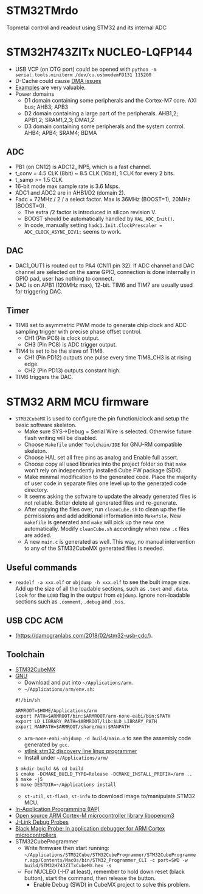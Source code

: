 # STM32TMrdo
Topmetal control and readout using STM32 and its internal ADC

# STM32H743ZITx NUCLEO-LQFP144
  - USB VCP (on OTG port) could be opened with `python -m serial.tools.miniterm /dev/cu.usbmodemFD131 115200`
  - D-Cache could cause [DMA issues](https://community.st.com/s/article/FAQ-DMA-is-not-working-on-STM32H7-devices)
  - [Examples](https://github.com/STMicroelectronics/STM32CubeH7) are very valuable.
  - Power domains
    - D1 domain containing some peripherals and the Cortex-M7 core.  AXI bus; AHB3; APB3
    - D2 domain containing a large part of the peripherals.  AHB1,2; APB1,2; SRAM1,2,3; DMA1,2
    - D3 domain containing some peripherals and the system control.  AHB4; APB4; SRAM4; BDMA
## ADC
  - PB1 (on CN12) is ADC12_INP5, which is a fast channel.
  - t_conv = 4.5 CLK (8bit) ~ 8.5 CLK (16bit), 1 CLK for every 2 bits.
  - t_samp >= 1.5 CLK.
  - 16-bit mode max sample rate is 3.6 Msps.
  - ADC1 and ADC2 are in AHB1/D2 (domain 2).
  - Fadc = 72MHz / 2 / a select factor.  Max is 36MHz (BOOST=1), 20MHz (BOOST=0).
    - The extra /2 factor is introduced in silicon revision V.
    - BOOST should be automatically handled by `HAL_ADC_Init()`.
    - In code, manually setting `hadc1.Init.ClockPrescaler = ADC_CLOCK_ASYNC_DIV1;` seems to work.
## DAC
  - DAC1_OUT1 is routed out to PA4 (CN11 pin 32).  If ADC channel and DAC channel are selected on the same GPIO, connection is done internally in GPIO pad, user has nothing to connect.
  - DAC is on APB1 (120MHz max), 12-bit.  TIM6 and TIM7 are usually used for triggering DAC.
## Timer
  - TIM8 set to asymmetric PWM mode to generate chip clock and ADC sampling trigger with precise phase offset control.
    - CH1 (Pin PC6) is clock output.
    - CH3 (Pin PC8) is ADC trigger output.
  - TIM4 is set to be the slave of TIM8.
    - CH1 (Pin PD12) outputs one pulse every time TIM8_CH3 is at rising edge.
    - CH2 (Pin PD13) outputs constant high.
  - TIM6 triggers the DAC.

# STM32 ARM MCU firmware
  - `STM32CubeMX` is used to configure the pin function/clock and setup the basic software skeleton.
    - Make sure SYS->Debug = Serial Wire is selected.  Otherwise future flash writing will be disabled.
    - Choose `Makefile` under `Toolchain/IDE` for GNU-RM compatible skeleton.
    - Choose HAL set all free pins as analog and Enable full assert.
    - Choose copy all used libraries into the project folder so that `make` won't rely on independently installed Cube FW package (SDK).
    - Make minimal modification to the generated code.  Place the majority of user code in separate files one level up to the generated code directory.
    - It seems asking the software to update the already generated files is not reliable.  Better delete all generated files and re-generate.
    - After copying the files over, run `cleanCube.sh` to clean up the file permissions and add additional information into `Makefile`.  New `makefile` is generated and `make` will pick up the new one automatically.  Modify `cleanCube.sh` accordingly when new `.c` files are added.
    - A new `main.c` is generated as well.  This way, no manual intervention to any of the STM32CubeMX generated files is needed.
## Useful commands
  - `readelf -a xxx.elf` or `objdump -h xxx.elf` to see the built image size.  Add up the size of all the loadable sections, such as `.text` and `.data`.  Look for the `LOAD` flag in the output from `objdump`.  Ignore non-loadable sections such as `.comment`, `.debug` and `.bss`.
## USB CDC ACM
  - (https://damogranlabs.com/2018/02/stm32-usb-cdc/).
## Toolchain
  - [STM32CubeMX](https://www.st.com/en/development-tools/stm32cubemx.html)
  - [GNU](https://developer.arm.com/open-source/gnu-toolchain/gnu-rm)
    - Download and put into `~/Applications/arm`.
    - `~/Applications/arm/env.sh`:
    ```
    #!/bin/sh

    ARMROOT=$HOME/Applications/arm
    export PATH=$ARMROOT/bin:$ARMROOT/arm-none-eabi/bin:$PATH
    export LD_LIBRARY_PATH=$ARMROOT/lib:$LD_LIBRARY_PATH
    export MANPATH=$ARMROOT/share/man:$MANPATH
    ```
    - `arm-none-eabi-objdump -d build/main.o` to see the assembly code generated by `gcc`.
    - [stlink stm32 discovery line linux programmer](https://github.com/texane/stlink)
    - Install under `~/Applications/arm/`
    ```
    $ mkdir build && cd build
    $ cmake -DCMAKE_BUILD_TYPE=Release -DCMAKE_INSTALL_PREFIX=/arm ..
    $ make -j5
    $ make DESTDIR=~/Applications install
    ```
    - `st-util`, `st-flash`, `st-info` to download image to/manipulate STM32 MCU.
  - [In-Application Programming (IAP)](https://www.st.com/en/embedded-software/x-cube-iap-usart.html)
  - [Open source ARM Cortex-M microcontroller library libopencm3](https://github.com/libopencm3/libopencm3)
  - [J-Link Debug Probes](https://www.segger.com/products/debug-probes/j-link/)
  - [Black Magic Probe: In application debugger for ARM Cortex microcontrollers](https://github.com/blacksphere/blackmagic)
  - STM32CubeProgrammer
    - Write firmware then start running:  `~/Applications/STM32Cube/STM32CubeProgrammer/STM32CubeProgrammer.app/Contents/MacOs/bin/STM32_Programmer_CLI -c port=SWD -w build/STM32H743ZITxCubeMX.hex -s`
    - For NUCLEO (-H7 at least), remember to hold down reset (black button), start the command, then release the button.
      - Enable Debug (SWD) in CubeMX project to solve this problem.
